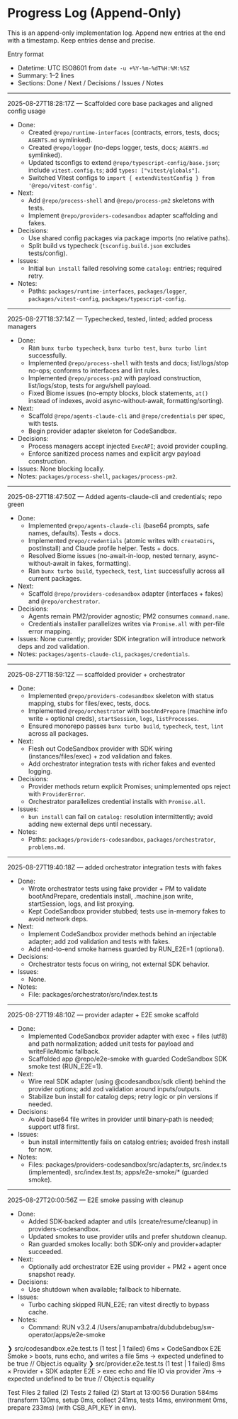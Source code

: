 # Progress Log (Append-Only)

This is an append-only implementation log. Append new entries at the end with a timestamp. Keep entries dense and precise.

Entry format
- Datetime: UTC ISO8601 from `date -u +%Y-%m-%dT%H:%M:%SZ`
- Summary: 1–2 lines
- Sections: Done / Next / Decisions / Issues / Notes

---

2025-08-27T18:28:17Z — Scaffolded core base packages and aligned config usage
- Done:
  - Created `@repo/runtime-interfaces` (contracts, errors, tests, docs; `AGENTS.md` symlinked).
  - Created `@repo/logger` (no-deps logger, tests, docs; `AGENTS.md` symlinked).
  - Updated tsconfigs to extend `@repo/typescript-config/base.json`; include `vitest.config.ts`; add `types: ["vitest/globals"]`.
  - Switched Vitest configs to `import { extendVitestConfig } from '@repo/vitest-config'`.
- Next:
  - Add `@repo/process-shell` and `@repo/process-pm2` skeletons with tests.
  - Implement `@repo/providers-codesandbox` adapter scaffolding and fakes.
- Decisions:
  - Use shared config packages via package imports (no relative paths).
  - Split build vs typecheck (`tsconfig.build.json` excludes tests/config).
- Issues:
  - Initial `bun install` failed resolving some `catalog:` entries; required retry.
- Notes:
  - Paths: `packages/runtime-interfaces`, `packages/logger`, `packages/vitest-config`, `packages/typescript-config`.

---

2025-08-27T18:37:14Z — Typechecked, tested, linted; added process managers
- Done:
  - Ran `bunx turbo typecheck`, `bunx turbo test`, `bunx turbo lint` successfully.
  - Implemented `@repo/process-shell` with tests and docs; list/logs/stop no-ops; conforms to interfaces and lint rules.
  - Implemented `@repo/process-pm2` with payload construction, list/logs/stop, tests for argv/shell payload.
  - Fixed Biome issues (no-empty blocks, block statements, `at()` instead of indexes, avoid async-without-await, formatting/sorting).
- Next:
  - Scaffold `@repo/agents-claude-cli` and `@repo/credentials` per spec, with tests.
  - Begin provider adapter skeleton for CodeSandbox.
- Decisions:
  - Process managers accept injected `ExecAPI`; avoid provider coupling.
  - Enforce sanitized process names and explicit argv payload construction.
- Issues: None blocking locally.
- Notes: `packages/process-shell`, `packages/process-pm2`.

---

2025-08-27T18:47:50Z — Added agents-claude-cli and credentials; repo green
- Done:
  - Implemented `@repo/agents-claude-cli` (base64 prompts, safe names, defaults). Tests + docs.
  - Implemented `@repo/credentials` (atomic writes with `createDirs`, postInstall) and Claude profile helper. Tests + docs.
  - Resolved Biome issues (no-await-in-loop, nested ternary, async-without-await in fakes, formatting).
  - Ran `bunx turbo build`, `typecheck`, `test`, `lint` successfully across all current packages.
- Next:
  - Scaffold `@repo/providers-codesandbox` adapter (interfaces + fakes) and `@repo/orchestrator`.
- Decisions:
  - Agents remain PM2/provider agnostic; PM2 consumes `command.name`.
  - Credentials installer parallelizes writes via `Promise.all` with per-file error mapping.
- Issues: None currently; provider SDK integration will introduce network deps and zod validation.
- Notes: `packages/agents-claude-cli`, `packages/credentials`.

---

2025-08-27T18:59:12Z — scaffolded provider + orchestrator
- Done:
  - Implemented `@repo/providers-codesandbox` skeleton with status mapping, stubs for files/exec, tests, docs.
  - Implemented `@repo/orchestrator` with `bootAndPrepare` (machine info write + optional creds), `startSession`, `logs`, `listProcesses`.
  - Ensured monorepo passes `bunx turbo build`, `typecheck`, `test`, `lint` across all packages.
- Next:
  - Flesh out CodeSandbox provider with SDK wiring (instances/files/exec) + zod validation and fakes.
  - Add orchestrator integration tests with richer fakes and evented logging.
- Decisions:
  - Provider methods return explicit Promises; unimplemented ops reject with `ProviderError`.
  - Orchestrator parallelizes credential installs with `Promise.all`.
- Issues:
  - `bun install` can fail on `catalog:` resolution intermittently; avoid adding new external deps until necessary.
- Notes:
  - Paths: `packages/providers-codesandbox`, `packages/orchestrator`, `problems.md`.

---

2025-08-27T19:40:18Z — added orchestrator integration tests with fakes
- Done:
  - Wrote orchestrator tests using fake provider + PM to validate bootAndPrepare, credentials install, .machine.json write, startSession, logs, and list proxying.
  - Kept CodeSandbox provider stubbed; tests use in-memory fakes to avoid network deps.
- Next:
  - Implement CodeSandbox provider methods behind an injectable adapter; add zod validation and tests with fakes.
  - Add end-to-end smoke harness guarded by RUN_E2E=1 (optional).
- Decisions:
  - Orchestrator tests focus on wiring, not external SDK behavior.
- Issues:
  - None.
- Notes:
  - File: packages/orchestrator/src/index.test.ts

---

2025-08-27T19:48:10Z — provider adapter + E2E smoke scaffold
- Done:
  - Implemented CodeSandbox provider adapter with exec + files (utf8) and path normalization; added unit tests for payload and writeFileAtomic fallback.
  - Scaffolded app @repo/e2e-smoke with guarded CodeSandbox SDK smoke test (RUN_E2E=1).
- Next:
  - Wire real SDK adapter (using @codesandbox/sdk client) behind the provider options; add zod validation around inputs/outputs.
  - Stabilize bun install for catalog deps; retry logic or pin versions if needed.
- Decisions:
  - Avoid base64 file writes in provider until binary-path is needed; support utf8 first.
- Issues:
  - bun install intermittently fails on catalog entries; avoided fresh install for now.
- Notes:
  - Files: packages/providers-codesandbox/src/adapter.ts, src/index.ts (implemented), src/index.test.ts; apps/e2e-smoke/* (guarded smoke).

---

2025-08-27T20:00:56Z — E2E smoke passing with cleanup
- Done:
  - Added SDK-backed adapter and utils (create/resume/cleanup) in providers-codesandbox.
  - Updated smokes to use provider utils and prefer shutdown cleanup.
  - Ran guarded smokes locally: both SDK-only and provider+adapter succeeded.
- Next:
  - Optionally add orchestrator E2E using provider + PM2 + agent once snapshot ready.
- Decisions:
  - Use shutdown when available; fallback to hibernate.
- Issues:
  - Turbo caching skipped RUN_E2E; ran vitest directly to bypass cache.
- Notes:
  - Command: 
 RUN  v3.2.4 /Users/anupambatra/dubdubdebug/sw-operator/apps/e2e-smoke

 ❯ src/codesandbox.e2e.test.ts (1 test | 1 failed) 6ms
   × CodeSandbox E2E Smoke > boots, runs echo, and writes a file 5ms
     → expected undefined to be true // Object.is equality
 ❯ src/provider.e2e.test.ts (1 test | 1 failed) 8ms
   × Provider + SDK adapter E2E > exec echo and file IO via provider 7ms
     → expected undefined to be true // Object.is equality

 Test Files  2 failed (2)
      Tests  2 failed (2)
   Start at  13:00:56
   Duration  584ms (transform 130ms, setup 0ms, collect 241ms, tests 14ms, environment 0ms, prepare 233ms) (with CSB_API_KEY in env).
